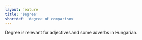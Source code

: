 ```yaml
---
layout: feature
title: 'Degree'
shortdef: 'degree of comparison'
---
```


Degree is relevant for adjectives and some adverbs in Hungarian.
<!-- Interlanguage links updated Út zář 29 20:23:07 CEST 2020 -->
